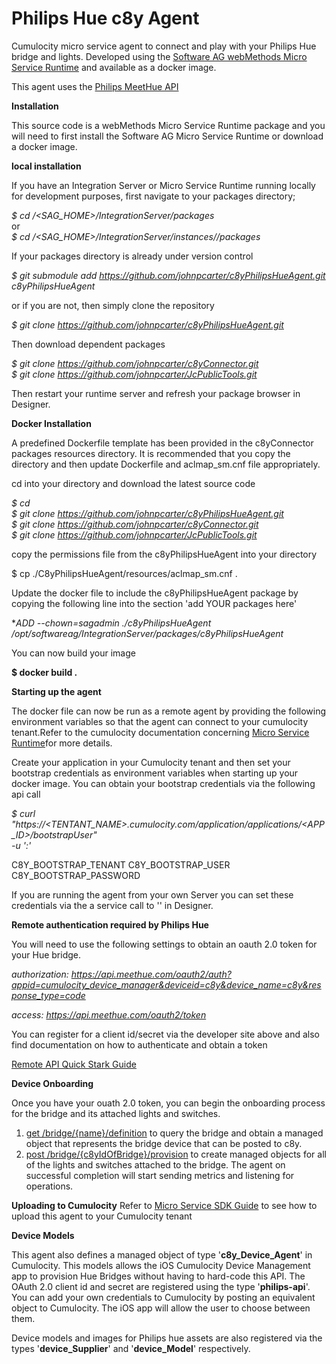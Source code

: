  
 # Philips Hue c8y Agent

Cumulocity micro service agent to connect and play with your Philips Hue bridge and lights.
Developed using the [Software AG webMethods Micro Service Runtime](https://hub.docker.com/_/softwareag-webmethods-microservicesruntime) and available as a docker image.

This agent uses the [Philips MeetHue API](https://developers.meethue.com)

**Installation**

This source code is a webMethods Micro Service Runtime package and you will need to first install the Software AG Micro Service Runtime or download a docker image.

**local installation**

If you have an Integration Server or Micro Service Runtime running locally for development purposes, first navigate to your packages directory;

*$ cd /<SAG_HOME>/IntegrationServer/packages*  
or  
*$ cd /<SAG_HOME>/IntegrationServer/instances/<DEFAULT>/packages*  

If your packages directory is already under version control

*$ git submodule add https://github.com/johnpcarter/c8yPhilipsHueAgent.git c8yPhilipsHueAgent*

or if you are not, then simply clone the repository

*$ git clone https://github.com/johnpcarter/c8yPhilipsHueAgent.git*  

Then download dependent packages

*$ git clone https://github.com/johnpcarter/c8yConnector.git*  
*$ git clone https://github.com/johnpcarter/JcPublicTools.git* 

Then restart your runtime server and refresh your package browser in Designer.

**Docker Installation**

A predefined Dockerfile template has been provided in the c8yConnector packages resources directory. It is recommended that you copy the directory
and then update Dockerfile and aclmap_sm.cnf file appropriately.

cd into your directory and download the latest source code

*$ cd <working dir>*  
*$ git clone https://github.com/johnpcarter/c8yPhilipsHueAgent.git*  
*$ git clone https://github.com/johnpcarter/c8yConnector.git*  
*$ git clone https://github.com/johnpcarter/JcPublicTools.git*  

copy the permissions file from the c8yPhilipsHueAgent into your directory

$ cp ./C8yPhilipsHueAgent/resources/aclmap_sm.cnf .  

Update the docker file to include the c8yPhilipsHueAgent package by copying the following line into the section 'add YOUR packages here'

**ADD --chown=sagadmin ./c8yPhilipsHueAgent /opt/softwareag/IntegrationServer/packages/c8yPhilipsHueAgent* 

You can now build your image

**$ docker build .**  

**Starting up the agent**

The docker file can now be run as a remote agent by providing the following environment variables so that the agent can connect to your 
cumulocity tenant.Refer to the cumulocity documentation concerning [Micro Service Runtime](https://cumulocity.com/guides/microservice-sdk/concept/#microservice-runtime)for more details.

Create your application in your Cumulocity tenant and then set your bootstrap credentials as environment variables when starting up your
docker image. You can obtain your bootstrap credentials via the following api call

*$ curl "https://<TENTANT_NAME>.cumulocity.com/application/applications/<APP_ID>/bootstrapUser" \
 -u '<YOUR USER>:<YOUR PASSWORD>'*

C8Y_BOOTSTRAP_TENANT
C8Y_BOOTSTRAP_USER
C8Y_BOOTSTRAP_PASSWORD

If you are running the agent from your own Server you can set these credentials via the a service call to '' in Designer.


**Remote authentication required by Philips Hue**
 
 You will need to use the following settings to obtain an oauth 2.0 token for your Hue bridge.
  
 *authorization: https://api.meethue.com/oauth2/auth?appid=cumulocity_device_manager&deviceid=c8y&device_name=c8y&response_type=code*
 
 *access: https://api.meethue.com/oauth2/token*
  
 You can register for a client id/secret via the developer site above and also find documentation on how to authenticate and obtain a token
 
 [Remote API Quick Stark Guide](https://developers.meethue.com/develop/hue-api/remote-api-quick-start-guide)
 
**Device Onboarding**

  Once you have your ouath 2.0 token, you can begin the onboarding process for the bridge and its attached lights and switches.
  
  1) [get /bridge/{name}/definition](./#/bridge/9627a8b7-1332-401b-878e-9fa641f418e4) to query the bridge and obtain a managed object
  that represents the bridge device that can be posted to c8y.
  2) [post /bridge/{c8yIdOfBridge}/provision](./#/bridge/6060f35b-3d59-402f-a3df-19df2edece0b) to create managed objects for
  all of the lights and switches attached to the bridge. The agent on successful completion will start sending metrics and listening for operations.
  
**Uploading to Cumulocity**
  Refer to [Micro Service SDK Guide](https://cumulocity.com/guides/microservice-sdk/introduction/) to see how to upload this agent to your
  Cumulocity tenant
  
**Device Models**

  This agent also defines a managed object of type '**c8y_Device_Agent**' in Cumulocity. This models allows the iOS Cumulocity Device Management app
  to provision Hue Bridges without having to hard-code this API. The OAuth 2.0 client id and secret are registered using the type '**philips-api**'. 
  You can add your own credentials to Cumulocity by posting an equivalent object to Cumulocity. The iOS app will allow the user to choose between them.
  
  Device models and images for Philips hue assets are also registered via the types '**device_Supplier**' and '**device_Model**' respectively.
